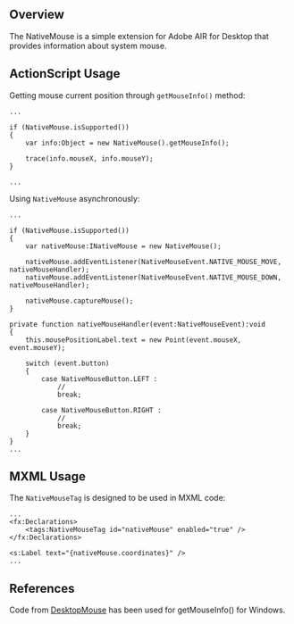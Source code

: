 Overview
-------

The NativeMouse is a simple extension for Adobe AIR for Desktop that provides information about system mouse.

ActionScript Usage
-------

Getting mouse current position through `getMouseInfo()` method:

	...
	
	if (NativeMouse.isSupported())
	{
		var info:Object = new NativeMouse().getMouseInfo();
		
		trace(info.mouseX, info.mouseY);
	}
	
	...

Using `NativeMouse` asynchronously:

	...

	if (NativeMouse.isSupported())
	{
		var nativeMouse:INativeMouse = new NativeMouse();
	
		nativeMouse.addEventListener(NativeMouseEvent.NATIVE_MOUSE_MOVE, nativeMouseHandler);
		nativeMouse.addEventListener(NativeMouseEvent.NATIVE_MOUSE_DOWN, nativeMouseHandler);
		
		nativeMouse.captureMouse();
	}
	
	private function nativeMouseHandler(event:NativeMouseEvent):void
	{
		this.mousePositionLabel.text = new Point(event.mouseX, event.mouseY);
		
		switch (event.button)
		{
			case NativeMouseButton.LEFT :
				// 
				break;
			
			case NativeMouseButton.RIGHT :
				// 
				break;
		}
	}
	...

MXML Usage
-------

The `NativeMouseTag` is designed to be used in MXML code: 

	...
	<fx:Declarations>
		<tags:NativeMouseTag id="nativeMouse" enabled="true" />
	</fx:Declarations>
	
	<s:Label text="{nativeMouse.coordinates}" />
	...
	

References
-------

Code from [DesktopMouse](https://github.com/pcichon/DesktopMouse) has been used for getMouseInfo() for Windows.
